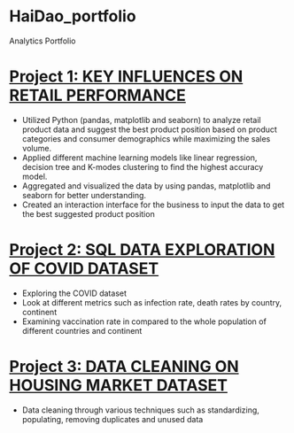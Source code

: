 # HaiDao_portfolio
Analytics Portfolio

# [Project 1: KEY INFLUENCES ON RETAIL PERFORMANCE](https://github.com/haidao90/Code/blob/main/Copy_of_BAN240_Capstone_Project_Product_Positioning.ipynb)
-	Utilized Python (pandas, matplotlib and seaborn) to analyze retail product data and suggest the best product position based on product categories and consumer demographics while maximizing the sales volume.
-	Applied different machine learning models like linear regression, decision tree and K-modes clustering to find the highest accuracy model.
-	Aggregated and visualized the data by using pandas, matplotlib and seaborn for better understanding.
-	Created an interaction interface for the business to input the data to get the best suggested product position

# [Project 2: SQL DATA EXPLORATION OF COVID DATASET](https://github.com/haidao90/PortfolioProjects/blob/main/COVID%20Portfolio%20Project.sql)
- Exploring the COVID dataset
- Look at different metrics such as infection rate, death rates by country, continent
- Examining vaccination rate in compared to the whole population of different countries and continent


# [Project 3: DATA CLEANING ON HOUSING MARKET DATASET](https://github.com/haidao90/PortfolioProjects/blob/main/Data%20cleaning.sql)
- Data cleaning through various techniques such as standardizing, populating, removing duplicates and unused data
